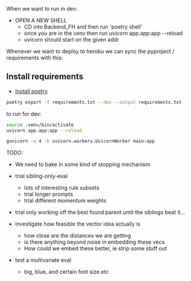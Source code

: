 When we want to run in dev: 

* OPEN A NEW SHELL
  *  CD into Backend_FH and then run 'poetry shell'
  *  once you are in the venv then run uvicorn app.app:app --reload 
  *  uvicorn should start on the given addr





Whenever we want to deploy to heroku we can sync the pyproject / requirements with this: 
## Install requirements
- [Install poetry](https://python-poetry.org/docs/)
```bash
poetry export -f requirements.txt --dev --output requirements.txt
```

to run for dev: 
```bash
source .venv/bin/activate
uvicorn app.app:app --reload

gunicorn -w 4 -k uvicorn.workers.UvicornWorker main:app
```


TODO: 


* We need to bake in some kind of stopping mechanism
* trial sibling-only-eval
  * lots of interesting rule subsets
  * trial longer prompts
  * trial different momentum weights

* trial only working off the best found parent until the siblings beat it... 


* investigate how feasible the vector idea actually is
  * how close are the distances we are getting
  * is there anything beyond noise in embedding these vecs
   * How could we embed these better, ie strip some stuff out


* test a multivariate eval
  * big, blue, and certain font size etc

